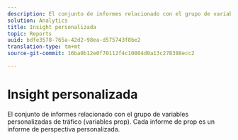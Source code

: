 ```yaml
---
description: El conjunto de informes relacionado con el grupo de variables personalizadas de tráfico (variables prop). Cada informe de prop es un informe de perspectiva personalizada.
solution: Analytics
title: Insight personalizada
topic: Reports
uuid: bdfe3578-765a-42d2-98ea-d575743f8be2
translation-type: tm+mt
source-git-commit: 16ba0b12e0f70112f4c10804d0a13c278388ecc2

---
```



# Insight personalizada

El conjunto de informes relacionado con el grupo de variables personalizadas de tráfico (variables prop). Cada informe de prop es un informe de perspectiva personalizada.

